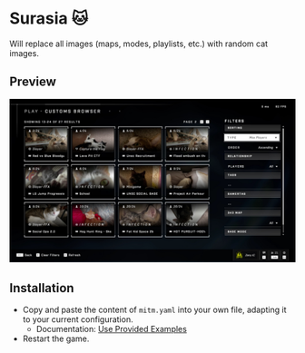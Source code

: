 # Surasia 🐱

Will replace all images (maps, modes, playlists, etc.) with random cat images.

## Preview

<p align="center">
    <img alt="InfiniteMITM - Surasia" title="InfiniteMITM - Surasia" src="./preview.jpg?v=1" />
</p>

## Installation

-   Copy and paste the content of `mitm.yaml` into your own file, adapting it to your current configuration.
    -   Documentation: [Use Provided Examples](/docs/Use-Provided-Examples.md)
-   Restart the game.
